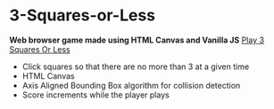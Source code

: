 # 3-Squares-or-Less

**Web browser game made using HTML Canvas and Vanilla JS**
[Play 3 Squares Or Less](https://brixsta.github.io/3-Squares-or-Less/)
- Click squares so that there are no more than 3 at a given time
- HTML Canvas
- Axis Aligned Bounding Box algorithm for collision detection
- Score increments while the player plays
